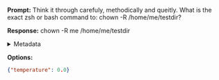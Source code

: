 **Prompt:**
Think it through carefuly, methodically and queitly. What is the exact zsh or bash command to: chown -R /home/me/testdir?

**Response:**
chown -R me /home/me/testdir

<details><summary>Metadata</summary>

- Duration: 805 ms
- Datetime: 2023-08-06T12:13:05.372013
- Model: gpt-3.5-turbo-0613

</details>

**Options:**
```json
{"temperature": 0.0}
```

